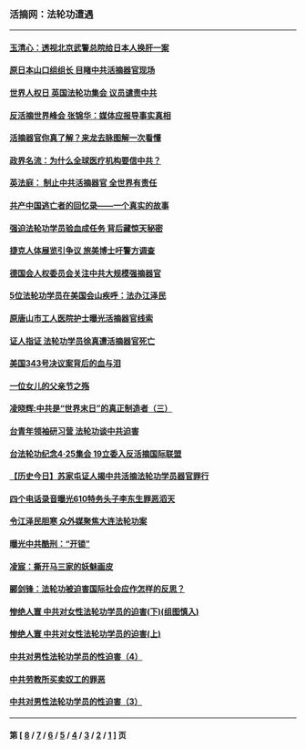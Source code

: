 ### 活摘网：法轮功遭遇
---
#### [玉清心：透视北京武警总院给日本人换肝一案](../../pages/nf5881/n13771978.md?07110430) 
#### [原日本山口组组长 目睹中共活摘器官现场](../../pages/nf5881/n13767360.md?07110430) 
#### [世界人权日 英国法轮功集会 议员谴责中共](../../pages/nf5881/n13431763.md?07110430) 
#### [反活摘世界峰会 张锦华：媒体应报导事实真相](../../pages/nf5881/n13278502.md?07110430) 
#### [活摘器官你真了解？来龙去脉图解一次看懂](../../pages/nf5881/n13013820.md?07110430) 
#### [政界名流：为什么全球医疗机构要信中共？](../../pages/nf5881/n11945479.md?07110430) 
#### [英法庭： 制止中共活摘器官 全世界有责任](../../pages/nf5881/n11330691.md?07110430) 
#### [共产中国逃亡者的回忆录——一个真实的故事](../../pages/nf5881/n10918649.md?07110430) 
#### [强迫法轮功学员验血成任务 背后藏惊天秘密](../../pages/nf5881/n4252384.md?07110430) 
#### [捷克人体展览引争议 旅美博士吁警方调查](../../pages/nf5881/n9429187.md?07110430) 
#### [德国会人权委员会关注中共大规模强摘器官](../../pages/nf5881/n8418950.md?07110430) 
#### [5位法轮功学员在美国会山疾呼：法办江泽民](../../pages/nf5881/n8101519.md?07110430) 
#### [原唐山市工人医院护士曝光活摘器官线索](../../pages/nf5881/n8076384.md?07110430) 
#### [证人指证 法轮功学员徐真遭活摘器官死亡](../../pages/nf5881/n8042467.md?07110430) 
#### [美国343号决议案背后的血与泪](../../pages/nf5881/n8020684.md?07110430) 
#### [一位女儿的父亲节之殇](../../pages/nf5881/n8014122.md?07110430) 
#### [凌晓辉:中共是“世界末日”的真正制造者（三）](../../pages/nf5881/n4210333.md?07110430) 
#### [台青年领袖研习营 法轮功谈中共迫害](../../pages/nf5881/n4141857.md?07110430) 
#### [台法轮功纪念4‧25集会 19立委入反活摘国际联盟](../../pages/nf5881/n4141821.md?07110430) 
#### [【历史今日】苏家屯证人揭中共活摘法轮功学员器官罪行](../../pages/nf5881/n4135912.md?07110430) 
#### [四个电话录音曝光610特务头子李东生罪恶滔天](../../pages/nf5881/n4040060.md?07110430) 
#### [令江泽民胆寒 众外媒聚焦大连法轮功案](../../pages/nf5881/n3932671.md?07110430) 
#### [曝光中共酷刑：“开锁”](../../pages/nf5881/n3889373.md?07110430) 
#### [凌宸：撕开马三家的妖魅画皮](../../pages/nf5881/n3849369.md?07110430) 
#### [郦剑锋：法轮功被迫害国际社会应作怎样的反思？](../../pages/nf5881/n3824560.md?07110430) 
#### [惨绝人寰 中共对女性法轮功学员的迫害(下)(组图慎入)](../../pages/nf5881/n3816285.md?07110430) 
#### [惨绝人寰 中共对女性法轮功学员的迫害(上)](../../pages/nf5881/n3815374.md?07110430) 
#### [中共对男性法轮功学员的性迫害（4）](../../pages/nf5881/n3769144.md?07110430) 
#### [中共劳教所买卖奴工的罪恶](../../pages/nf5881/n3769378.md?07110430) 
#### [中共对男性法轮功学员的性迫害（3）](../../pages/nf5881/n3768231.md?07110430) 

---
#### 第 [ [8](./8.md?07110430) / [7](./7.md?07110430) / [6](./6.md?07110430) / [5](./5.md?07110430) / [4](./4.md?07110430) / [3](./3.md?07110430) / [2](./2.md?07110430) / [1](./1.md?07110430) ] 页
